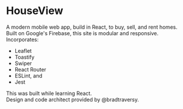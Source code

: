 # HouseView
A modern mobile web app, build in React, to buy, sell, and rent homes.  
Built on Google's Firebase, this site is modular and responsive.  
Incorporates:  
- Leaflet
- Toastify
- Swiper
- React Router
- ESLint, and
- Jest

This was built while learning React.  
Design and code architect provided by @bradtraversy.
